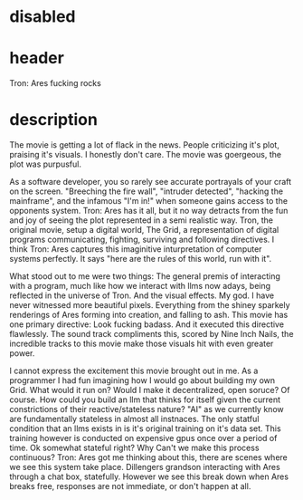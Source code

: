 # disabled

# header
Tron: Ares fucking rocks

# description
The movie is getting a lot of flack in the news. People criticizing it's plot, praising it's visuals. I honestly don't care. The movie was goergeous, the plot was purpusful.

As a software developer, you so rarely see accurate portrayals of your craft on the screen. "Breeching the fire wall", "intruder detected", "hacking the mainframe", and the infamous "I'm in!" when someone gains access to the opponents system. Tron: Ares has it all, but it no way detracts from the fun and joy of seeing the plot represented in a semi realistic way. Tron, the original movie, setup a digital world, The Grid, a representation of digital programs communicating, fighting, surviving and following directives. I think Tron: Ares captures this imaginitive inturpretation of computer systems perfectly. It says "here are the rules of this world, run with it".

What stood out to me were two things: The general premis of interacting with a program, much like how we interact with llms now adays, being reflected in the universe of Tron. And the visual effects. My god. I have never witnessed more beautiful pixels. Everything from the shiney sparkely renderings of Ares forming into creation, and falling to ash. This movie has one primary directive: Look fucking badass. And it executed this directive flawlessly. The sound track compliments this, scored by Nine Inch Nails, the incredible tracks to this movie make those visuals hit with even greater power.

I cannot express the excitement this movie brought out in me. As a programmer I had fun imagining how I would go about building my own Grid. What would it run on? Would I make it decentralized, open soruce? Of course. How could you build an llm that thinks for itself given the current constrictions of their reactive/stateless nature? "AI" as we currently know are fundamentally stateless in almost all instnaces. The only statful condition that an llms exists in is it's original training on it's data set. This training however is conducted on expensive gpus once over a period of time. Ok somewhat stateful right? Why Can't we make this process continuous? Tron: Ares got me thinking about this, there are scenes where we see this system take place. Dillengers grandson interacting with Ares through a chat box, statefully. However we see this break down when Ares breaks free, responses are not immediate, or don't happen at all.



